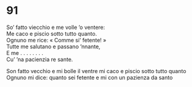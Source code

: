 # 91

So’ fatto viecchio e me volle ’o ventere:  
Me caco e piscio sotto tutto quanto.  
Ognuno me rice: « Comme si’ fetente! »  
Tutte me salutano e passano ’nnante,  
E me . . . . . . . .   
Cu’ ’na pacienzia re sante.

Son fatto vecchio e mi bolle il ventre
mi caco e piscio sotto tutto quanto
Ognuno mi dice: quanto sei fetente
e mi
con un pazienza da santo
